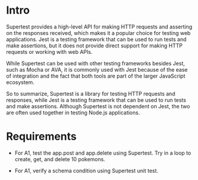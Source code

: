 
# Intro
Supertest provides a high-level API for making HTTP requests and asserting on the responses received, which makes it a popular choice for testing web applications. Jest is a testing framework that can be used to run tests and make assertions, but it does not provide direct support for making HTTP requests or working with web APIs.

While Supertest can be used with other testing frameworks besides Jest, such as Mocha or AVA, it is commonly used with Jest because of the ease of integration and the fact that both tools are part of the larger JavaScript ecosystem.

So to summarize, Supertest is a library for testing HTTP requests and responses, while Jest is a testing framework that can be used to run tests and make assertions. Although Supertest is not dependent on Jest, the two are often used together in testing Node.js applications.


# Requirements
- For A1, test the app.post and app.delete using Supertest. Try in a loop to create, get, and delete 10 pokemons.

- For A1, verify a schema condition using Supertest unit test. 